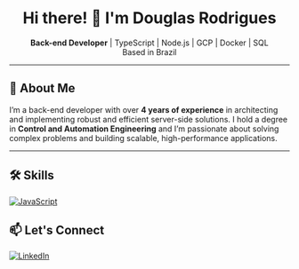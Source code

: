 <h1 align="center">Hi there! 👋 I'm Douglas Rodrigues</h1>

<p align="center">
  <strong>Back-end Developer</strong> | TypeScript | Node.js | GCP | Docker | SQL<br>
  Based in Brazil
</p>

---

## 🚀 About Me

I’m a back-end developer with over **4 years of experience** in architecting and implementing robust and efficient server-side solutions. I hold a degree in **Control and Automation Engineering** and I’m passionate about solving complex problems and building scalable, high-performance applications.

---

## 🛠️ Skills
[![JavaScript](https://skillicons.dev/icons?i=js,typescript,nodejs,express,nestjs,git,postgres,firebase,gcp,docker,redis)](https://skillicons.dev)

## 📫 Let's Connect

<p align="left">
  <a href="https://www.linkedin.com/in/douglas-rodrigues-baa496172" target="_blank">
    <img src="https://img.shields.io/badge/LinkedIn-0077B5?style=for-the-badge&logo=linkedin&logoColor=white" alt="LinkedIn"/>
  </a>
</p>


